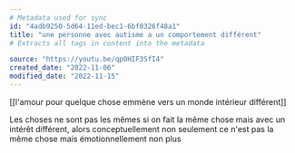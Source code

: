 ```yaml
---
# Metadata used for sync
id: "4adb9250-5d64-11ed-bec1-6bf0326f48a1"
title: "une personne avec autisme a un comportement différent"
# Extracts all tags in content into the metadata

source: "https://youtu.be/qp0HIF3SfI4"
created_date: "2022-11-06"
modified_date: "2022-11-15"
---
```

[[l'amour pour quelque chose emmène vers un monde intérieur différent]]

Les choses ne sont pas les mêmes si on fait la même chose mais avec un intérêt différent, alors conceptuellement non seulement ce n'est pas la même chose mais émotionnellement non plus